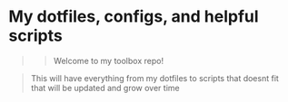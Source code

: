 # My dotfiles, configs, and helpful scripts

>> Welcome to my toolbox repo! 

> This will have everything from my dotfiles to scripts that doesnt fit that will be updated and grow over time